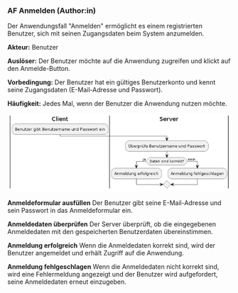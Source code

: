 ### AF Anmelden (Author:in)

Der Anwendungsfall "Anmelden" ermöglicht es einem registrierten Benutzer, sich mit seinen Zugangsdaten beim System anzumelden.

**Akteur:** Benutzer

**Auslöser:** Der Benutzer möchte auf die Anwendung zugreifen und klickt auf den Anmelde-Button.

**Vorbedingung:** Der Benutzer hat ein gültiges Benutzerkonto und kennt seine Zugangsdaten (E-Mail-Adresse und Passwort).

**Häufigkeit:** Jedes Mal, wenn der Benutzer die Anwendung nutzen möchte.

![Aktivitätsdiagramm Anmelden](06_01_AF_Anmelden.png)

**Anmeldeformular ausfüllen** Der Benutzer gibt seine E-Mail-Adresse und sein Passwort in das Anmeldeformular ein.

**Anmeldedaten überprüfen** Der Server überprüft, ob die eingegebenen Anmeldedaten mit den gespeicherten Benutzerdaten übereinstimmen.

**Anmeldung erfolgreich** Wenn die Anmeldedaten korrekt sind, wird der Benutzer angemeldet und erhält Zugriff auf die Anwendung.

**Anmeldung fehlgeschlagen** Wenn die Anmeldedaten nicht korrekt sind, wird eine Fehlermeldung angezeigt und der Benutzer wird aufgefordert, seine Anmeldedaten erneut einzugeben.
